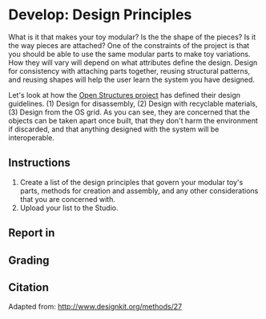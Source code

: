 # Develop: Design Principles

What is it that makes your toy modular? Is the the shape of the pieces? Is it the way pieces are attached? One of the constraints of the project is that you should be able to use the same modular parts to make toy variations. How they will vary will depend on what attributes define the design. Design for consistency with attaching parts together, reusing structural patterns, and reusing shapes will help the user learn the system you have designed.

Let's look at how the [Open Structures project](http://beta.openstructures.net/pages/9) has defined their design guidelines. (1) Design for disassembly, (2) Design with recyclable materials, (3) Design from the OS grid. As you can see, they are concerned that the objects can be taken apart once built, that they don't harm the environment if discarded, and that anything designed with the system will be interoperable.

## Instructions
1. Create a list of the design principles that govern your modular toy's parts, methods for creation and assembly, and any other considerations that you are concerned with.
2. Upload your list to the Studio.

## Report in

## Grading

## Citation
Adapted from: http://www.designkit.org/methods/27